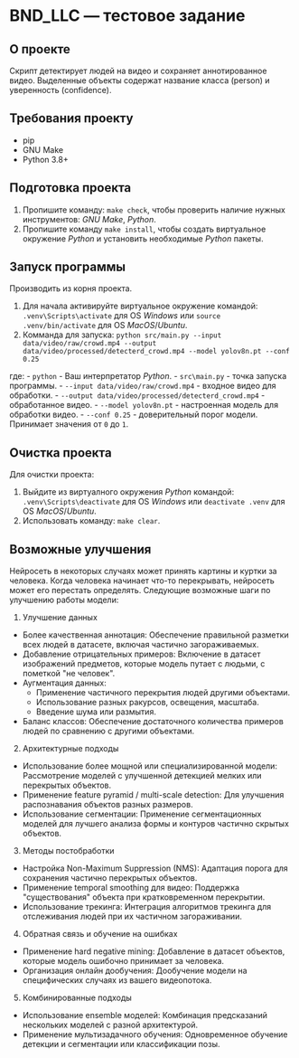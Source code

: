 # BND_LLC — тестовое задание

## О проекте

Скрипт детектирует людей на видео и сохраняет аннотированное видео.
Выделенные объекты содержат название класса (person) и уверенность (confidence).

## Требования проекту

- pip
- GNU Make
- Python 3.8+

## Подготовка проекта

1) Пропишите команду: `make check`, чтобы проверить наличие нужных инструментов: *GNU Make*, *Python*.
2) Пропишите команду `make install`, чтобы создать виртуальное окружение *Python* и установить необходимые *Python* пакеты.

## Запуск программы

Производить из корня проекта.

1) Для начала активируйте виртуальное окружение командой: `.venv\Scripts\activate` для OS *Windows* или `source .venv/bin/activate` для OS *MacOS*/*Ubuntu*.
2) Комманда для запуска: `python src/main.py --input data/video/raw/crowd.mp4 --output data/video/processed/detecterd_crowd.mp4 --model yolov8n.pt --conf 0.25`

где:
    - `python` - Ваш интерпретатор *Python*.
    - `src\main.py` - точка запуска программы.
    - `--input data/video/raw/crowd.mp4` - входное видео для обработки.
    - `--output data/video/processed/detecterd_crowd.mp4` - обработанное видео.
    - `--model yolov8n.pt` - настроенная модель для обработки видео.
    - `--conf 0.25` - доверительный порог модели. Принимает значения от `0` до `1`.

## Очистка проекта

Для очистки проекта:

1) Выйдите из виртуалного окружения *Python* командой: `.venv\Scripts\deactivate` для OS *Windows* или `deactivate .venv` для OS *MacOS*/*Ubuntu*.
2) Использовать команду: `make clear`.

## Возможные улучшения

Нейросеть в некоторых случаях может принять картины и куртки за человека. Когда человека начинает что-то перекрывать, нейросеть может его перестать определять. Следующие возможные шаги по улучшению работы модели:

1. Улучшение данных

- Более качественная аннотация: Обеспечение правильной разметки всех людей в датасете, включая частично загораживаемых.
- Добавление отрицательных примеров: Включение в датасет изображений предметов, которые модель путает с людьми, с пометкой "не человек".
- Аугментация данных:
    - Применение частичного перекрытия людей другими объектами.
    - Использование разных ракурсов, освещения, масштаба.
    - Введение шума или размытия.
- Баланс классов: Обеспечение достаточного количества примеров людей по сравнению с другими объектами.

2. Архитектурные подходы

- Использование более мощной или специализированной модели: Рассмотрение моделей с улучшенной детекцией мелких или перекрытых объектов.
- Применение feature pyramid / multi-scale detection: Для улучшения распознавания объектов разных размеров.
- Использование сегментации: Применение сегментационных моделей для лучшего анализа формы и контуров частично скрытых объектов.

3. Методы постобработки

- Настройка Non-Maximum Suppression (NMS): Адаптация порога для сохранения частично перекрытых объектов.
- Применение temporal smoothing для видео: Поддержка "существования" объекта при кратковременном перекрытии.
- Использование трекинга: Интеграция алгоритмов трекинга для отслеживания людей при их частичном загораживании.

4. Обратная связь и обучение на ошибках

- Применение hard negative mining: Добавление в датасет объектов, которые модель ошибочно принимает за человека.
- Организация онлайн дообучения: Дообучение модели на специфических случаях из вашего видеопотока.

5. Комбинированные подходы

- Использование ensemble моделей: Комбинация предсказаний нескольких моделей с разной архитектурой.
- Применение мультизадачного обучения: Одновременное обучение детекции и сегментации или классификации позы.